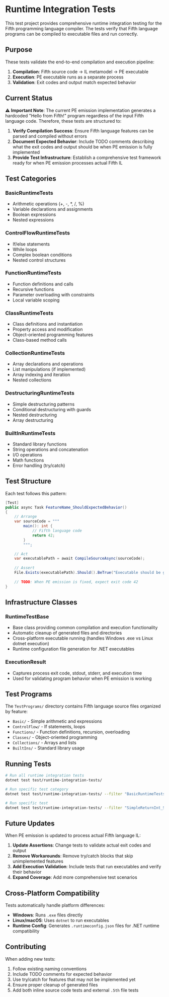 # Runtime Integration Tests

This test project provides comprehensive runtime integration testing for the Fifth programming language compiler. The tests verify that Fifth language programs can be compiled to executable files and run correctly.

## Purpose

These tests validate the end-to-end compilation and execution pipeline:
1. **Compilation**: Fifth source code → IL metamodel → PE executable
2. **Execution**: PE executable runs as a separate process
3. **Validation**: Exit codes and output match expected behavior

## Current Status

⚠️ **Important Note**: The current PE emission implementation generates a hardcoded "Hello from Fifth!" program regardless of the input Fifth language code. Therefore, these tests are structured to:

1. **Verify Compilation Success**: Ensure Fifth language features can be parsed and compiled without errors
2. **Document Expected Behavior**: Include TODO comments describing what the exit codes and output should be when PE emission is fully implemented
3. **Provide Test Infrastructure**: Establish a comprehensive test framework ready for when PE emission processes actual Fifth IL

## Test Categories

### BasicRuntimeTests
- Arithmetic operations (+, -, *, /, %)
- Variable declarations and assignments
- Boolean expressions
- Nested expressions

### ControlFlowRuntimeTests  
- If/else statements
- While loops
- Complex boolean conditions
- Nested control structures

### FunctionRuntimeTests
- Function definitions and calls
- Recursive functions
- Parameter overloading with constraints
- Local variable scoping

### ClassRuntimeTests
- Class definitions and instantiation
- Property access and modification
- Object-oriented programming features
- Class-based method calls

### CollectionRuntimeTests
- Array declarations and operations
- List manipulations (if implemented)
- Array indexing and iteration
- Nested collections

### DestructuringRuntimeTests
- Simple destructuring patterns
- Conditional destructuring with guards
- Nested destructuring
- Array destructuring

### BuiltInRuntimeTests
- Standard library functions
- String operations and concatenation
- I/O operations
- Math functions
- Error handling (try/catch)

## Test Structure

Each test follows this pattern:

```csharp
[Test]
public async Task FeatureName_ShouldExpectedBehavior()
{
    // Arrange
    var sourceCode = """
        main(): int {
            // Fifth language code
            return 42;
        }
        """;

    // Act
    var executablePath = await CompileSourceAsync(sourceCode);
    
    // Assert
    File.Exists(executablePath).Should().BeTrue("Executable should be generated");
    
    // TODO: When PE emission is fixed, expect exit code 42
}
```

## Infrastructure Classes

### RuntimeTestBase
- Base class providing common compilation and execution functionality
- Automatic cleanup of generated files and directories
- Cross-platform executable running (handles Windows .exe vs Linux dotnet execution)
- Runtime configuration file generation for .NET executables

### ExecutionResult
- Captures process exit code, stdout, stderr, and execution time
- Used for validating program behavior when PE emission is working

## Test Programs

The `TestPrograms/` directory contains Fifth language source files organized by feature:
- `Basic/` - Simple arithmetic and expressions
- `ControlFlow/` - If statements, loops
- `Functions/` - Function definitions, recursion, overloading
- `Classes/` - Object-oriented programming
- `Collections/` - Arrays and lists
- `BuiltIns/` - Standard library usage

## Running Tests

```bash
# Run all runtime integration tests
dotnet test test/runtime-integration-tests/

# Run specific test category
dotnet test test/runtime-integration-tests/ --filter "BasicRuntimeTests"

# Run specific test
dotnet test test/runtime-integration-tests/ --filter "SimpleReturnInt_ShouldGenerateExecutable"
```

## Future Updates

When PE emission is updated to process actual Fifth language IL:

1. **Update Assertions**: Change tests to validate actual exit codes and output
2. **Remove Workarounds**: Remove try/catch blocks that skip unimplemented features  
3. **Add Execution Validation**: Include tests that run executables and verify their behavior
4. **Expand Coverage**: Add more comprehensive test scenarios

## Cross-Platform Compatibility

Tests automatically handle platform differences:
- **Windows**: Runs `.exe` files directly
- **Linux/macOS**: Uses `dotnet` to run executables
- **Runtime Config**: Generates `.runtimeconfig.json` files for .NET runtime compatibility

## Contributing

When adding new tests:
1. Follow existing naming conventions
2. Include TODO comments for expected behavior
3. Use try/catch for features that may not be implemented yet
4. Ensure proper cleanup of generated files
5. Add both inline source code tests and external `.5th` file tests